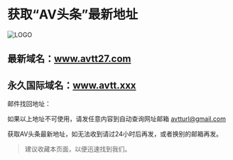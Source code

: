 # 获取“AV头条”最新地址

![LOGO](https://avtt.site/statics/images/logo.png)

## 最新域名：www.avtt27.com

## 永久国际域名：www.avtt.xxx


邮件找回地址：

如果以上地址不可使用，请发任意内容到自动查询网址邮箱 avtturl@gmail.com

获取AV头条最新地址，如无法收到请过24小时后再发，或者换别的邮箱再发。


> 建议收藏本页面，以便迅速找到我们。
